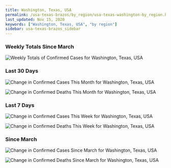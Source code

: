 ```yaml
---
title: Washington, Texas, USA
permalink: /usa-texas-brazos/by_region/usa-texas-washington-by_region.html
last_updated: Nov 15, 2020
keywords: ["Washington, Texas, USA", "by region"]
sidebar: usa-texas-brazos_sidebar
---
```


<h3>Weekly Totals Since March</h3>

![Weekly Totals of Confirmed Cases for Washington, Texas, USA](/covid_tracker/images/graphs/usa-texas-washington-weekly_totals_graph.png)

<h3>Last 30 Days</h3>

![Change in Confirmed Cases This Month for Washington, Texas, USA](/covid_tracker/images/graphs/usa-texas-washington-delta_confirmed-30_days_graph.png)

![Change in Confirmed Deaths This Month for Washington, Texas, USA](/covid_tracker/images/graphs/usa-texas-washington-delta_deaths-30_days_graph.png)

<h3>Last 7 Days</h3>

![Change in Confirmed Cases This Week for Washington, Texas, USA](/covid_tracker/images/graphs/usa-texas-washington-delta_confirmed-7_days_graph.png)

![Change in Confirmed Deaths This Week for Washington, Texas, USA](/covid_tracker/images/graphs/usa-texas-washington-delta_deaths-7_days_graph.png)

<h3>Since March</h3>

![Change in Confirmed Cases Since March for Washington, Texas, USA](/covid_tracker/images/graphs/usa-texas-washington-delta_confirmed-since_march_graph.png)

![Change in Confirmed Deaths Since March for Washington, Texas, USA](/covid_tracker/images/graphs/usa-texas-washington-delta_deaths-since_march_graph.png)

